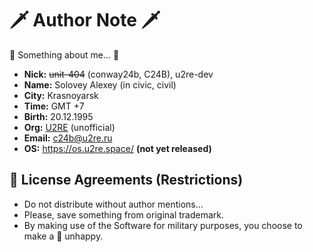 # 🗡️ Author Note 🗡️

📑 Something about me... 📑

- **Nick:** ~~unit-404~~ (conway24b, C24B), u2re-dev
- **Name:** Solovey Alexey (in civic, civil)
- **City:** Krasnoyarsk
- **Time:** GMT +7
- **Birth:** 20.12.1995
- **Org:** [U2RE](https://github.com/u2re-space) (unofficial)
- **Email:** <c24b@u2re.ru>
- **OS:** <https://os.u2re.space/> **(not yet released)**

## 📑 License Agreements (Restrictions)

- Do not distribute without author mentions...
- Please, save something from original trademark.
- By making use of the Software for military purposes, you choose to make a 🐰 unhappy.
